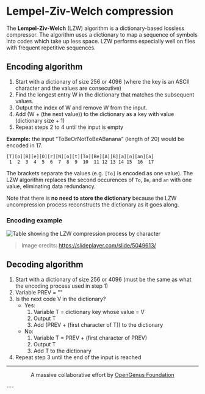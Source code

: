 # Lempel-Ziv-Welch compression

The **Lempel-Ziv-Welch** (LZW) algorithm is a dictionary-based lossless compressor. The algorithm uses a dictionary to map a sequence of symbols into codes which take up less space. LZW performs especially well on files with frequent repetitive sequences.

## Encoding algorithm

1. Start with a dictionary of size 256 or 4096 (where the key is an ASCII character and the values are consecutive)
2. Find the longest entry W in the dictionary that matches the subsequent values.
3. Output the index of W and remove W from the input.
4. Add (W + (the next value)) to the dictionary as a key with value (dictionary size + 1)
5. Repeat steps 2 to 4 until the input is empty

**Example:** the input "ToBeOrNotToBeABanana" (length of 20) would be encoded in 17.
```
[T][o][B][e][O][r][N][o][t][To][Be][A][B][a][n][an][a]
 1  2  3  4  5  6  7  8  9  10  11 12 13 14 15  16  17
```
The brackets separate the values (e.g. `[To]` is encoded as one value). The LZW algorithm replaces the second occurences of `To`, `Be`, and `an` with one value, eliminating data redundancy.

Note that there is **no need to store the dictionary** because the LZW uncompression process reconstructs the dictionary as it goes along.

### Encoding example
![Table showing the LZW compression process by character](https://slideplayer.com/slide/5049613/16/images/11/LZW+%E2%80%93+Encoding+Example+T%3Dababcbababaaaaaaa.jpg)

> Image credits: https://slideplayer.com/slide/5049613/

## Decoding algorithm

1. Start with a dictionary of size 256 or 4096 (must be the same as what the encoding process used in step 1)
2. Variable PREV = ""
3. Is the next code V in the dictionary?
    - Yes:
        1. Variable T = dictionary key whose value = V
        2. Output T
        3. Add (PREV + (first character of T)) to the dictionary
    - No:
        1. Variable T = PREV + (first character of PREV)
        2. Output T
        3. Add T to the dictionary
4. Repeat step 3 until the end of the input is reached

---
<p align="center">
	A massive collaborative effort by <a href="https://github.com/OpenGenus/cosmos">OpenGenus Foundation</a> 
</p>
---
